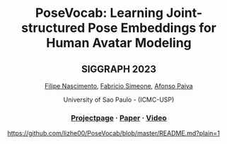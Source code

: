<div align="center">

# <b>PoseVocab</b>: Learning Joint-structured Pose Embeddings for Human Avatar Modeling

<h2>SIGGRAPH 2023</h2>

[Filipe Nascimento](https://filipecn.dev/), [Fabricio Simeone](https://sites.google.com/icmc.usp.br/fssousa/home), [Afonso Paiva](https://sites.google.com/icmc.usp.br/apneto/)

University of Sao Paulo - (ICMC-USP)


### [Projectpage](https://lizhe00.github.io/projects/posevocab/) · [Paper](https://arxiv.org/pdf/2304.13006.pdf) · [Video](https://youtu.be/L-kg74A6yNc)

</div>


https://github.com/lizhe00/PoseVocab/blob/master/README.md?plain=1
